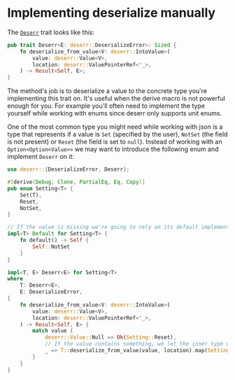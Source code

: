 # Implementing deserialize manually

The [`Deserr`](https://docs.rs/deserr/latest/deserr/trait.Deserr.html) trait looks like this:

```rust
pub trait Deserr<E: deserr::DeserializeError>: Sized {
    fn deserialize_from_value<V: deserr::IntoValue>(
        value: deserr::Value<V>,
        location: deserr::ValuePointerRef<'_>,
    ) -> Result<Self, E>;
}
```

The method's job is to deserialize a value to the concrete type you're implementing this trait on.
It's useful when the derive macro is not powerful enough for you.
For example you'll often need to implement the type yourself while working with enums since deserr
only supports unit enums.

One of the most common type you might need while working with json is a type that represents if a value
is `Set` (specified by the user), `NotSet` (the field is not present) or `Reset` (the field is set to `null`).
Instead of working with an `Option<Option<Value>>` we may want to introduce the following enum and implement `Deserr` on it:
```rust
use deserr::{DeserializeError, Deserr};

#[derive(Debug, Clone, PartialEq, Eq, Copy)]
pub enum Setting<T> {
    Set(T),
    Reset,
    NotSet,
}

// If the value is missing we're going to rely on its default implementation of `NotSet`.
impl<T> Default for Setting<T> {
    fn default() -> Self {
        Self::NotSet
    }
}

impl<T, E> Deserr<E> for Setting<T>
where
    T: Deserr<E>,
    E: DeserializeError,
{
    fn deserialize_from_value<V: deserr::IntoValue>(
        value: deserr::Value<V>,
        location: deserr::ValuePointerRef<'_>,
    ) -> Result<Self, E> {
        match value {
            deserr::Value::Null => Ok(Setting::Reset),
            // If the value contains something, we let the inner type deserialize it
            _ => T::deserialize_from_value(value, location).map(Setting::Set),
        }
    }
}
```
